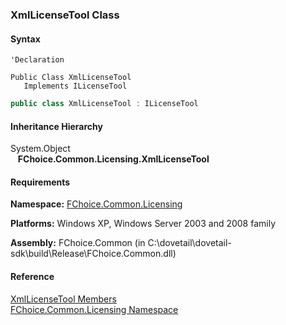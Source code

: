 ﻿### XmlLicenseTool Class

#### Syntax

```vbnet
'Declaration

Public Class XmlLicenseTool 
   Implements ILicenseTool 
```

```csharp
public class XmlLicenseTool : ILicenseTool  
```

#### Inheritance Hierarchy

System.Object  
   **FChoice.Common.Licensing.XmlLicenseTool**  

#### Requirements

**Namespace:** [FChoice.Common.Licensing](FChoice.Common~FChoice.Common.Licensing_namespace.md)

**Platforms:** Windows XP, Windows Server 2003 and 2008 family

**Assembly:** FChoice.Common (in C:\\dovetail\\dovetail-sdk\\build\\Release\\FChoice.Common.dll)

#### Reference

[XmlLicenseTool Members](FChoice.Common~FChoice.Common.Licensing.XmlLicenseTool_members.md)  
[FChoice.Common.Licensing Namespace](FChoice.Common~FChoice.Common.Licensing_namespace.md)